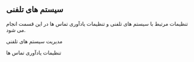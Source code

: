 ﻿## سیستم های تلفنی

تنظیمات مرتبط با سیستم های تلفنی و تنظیمات یادآوری تماس ها در این قسمت انجام می شود.

مدیریت سیستم های تلفنی

تنظیمات یادآوری تماس ها

